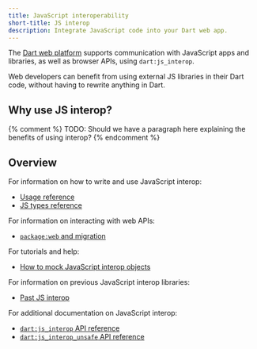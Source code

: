 ```yaml
---
title: JavaScript interoperability
short-title: JS interop
description: Integrate JavaScript code into your Dart web app.
---
```


The [Dart web platform](/overview#web-platform) supports communication with
JavaScript apps and libraries, as well as browser APIs, using `dart:js_interop`.

Web developers can benefit from using external JS libraries in their Dart code,
without having to rewrite anything in Dart.

## Why use JS interop?

{% comment %}
TODO: Should we have a paragraph here explaining the benefits of using interop?
{% endcomment %}

## Overview

For information on how to write and use JavaScript interop:
  * [Usage reference]
  * [JS types reference]

For information on interacting with web APIs:
  * [`package:web` and migration]

For tutorials and help:
  * [How to mock JavaScript interop objects]

For information on previous JavaScript interop libraries:
  * [Past JS interop]

For additional documentation on JavaScript interop:
  * [`dart:js_interop` API reference]
  * [`dart:js_interop_unsafe` API reference]

[Usage reference]: /interop/js-interop/usage
[JS types reference]: /interop/js-interop/js-types
[`package:web` and migration]: /
[How to mock JavaScript interop objects]: /interop/js-interop/mock
[Past JS interop]: /interop/js-interop/past-js-interop
[`dart:js_interop` API reference]: {{site.dart-api}}/{{site.data.pkg-vers.SDK.channel}}/dart-js_interop
[`dart:js_interop_unsafe` API reference]: {{site.dart-api}}/{{site.data.pkg-vers.SDK.channel}}/dart-js_interop_unsafe
